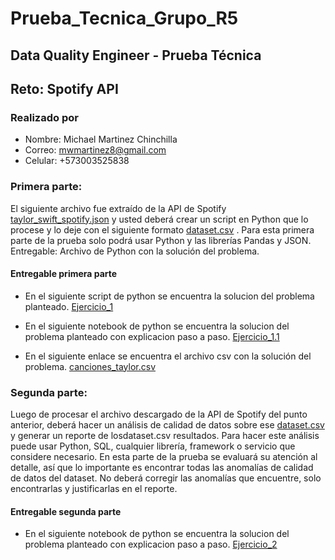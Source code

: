 # Prueba_Tecnica_Grupo_R5

## Data Quality Engineer - Prueba Técnica

## Reto: Spotify API

### Realizado por

- Nombre: Michael Martinez Chinchilla
- Correo: mwmartinez8@gmail.com
- Celular: +573003525838


### Primera parte:

El siguiente archivo fue extraído de la API de Spotify [taylor_swift_spotify.json](https://github.com/mwmartinez/prueba_tecnica_grupo_r5/blob/main/taylor_swift_spotify.json) y usted deberá crear un script en Python que lo procese y lo deje con el siguiente formato [dataset.csv](https://github.com/mwmartinez/prueba_tecnica_grupo_r5/blob/main/dataset.csv) . Para esta primera parte de la prueba solo podrá usar Python y las librerías Pandas y JSON. Entregable: Archivo de Python con la solución del problema.

#### Entregable primera parte

- En el siguiente script de python se encuentra la solucion del problema planteado.
[Ejercicio_1](https://github.com/mwmartinez/prueba_tecnica_grupo_r5/blob/main/ejercicio_1.py)

- En el siguiente notebook de python se encuentra la solucion del problema planteado con explicacion paso a paso.
[Ejercicio_1.1](https://github.com/mwmartinez/prueba_tecnica_grupo_r5/blob/main/ejercicio_1.1.ipynb)

- En el siguiente enlace se encuentra el archivo csv con la solución del problema.
[canciones_taylor.csv](https://github.com/mwmartinez/prueba_tecnica_grupo_r5/blob/main/canciones_taylor.csv)


### Segunda parte:

Luego de procesar el archivo descargado de la API de Spotify del punto anterior, deberá hacer un análisis de calidad de datos sobre ese
[dataset.csv](https://github.com/mwmartinez/prueba_tecnica_grupo_r5/blob/main/dataset.csv) y generar un reporte de losdataset.csv
resultados. Para hacer este análisis puede usar Python, SQL, cualquier librería, framework o servicio que considere necesario. En esta parte de la prueba se evaluará su atención al detalle, así que lo importante es encontrar todas las anomalías de calidad de datos del
dataset. No deberá corregir las anomalías que encuentre, solo encontrarlas y justificarlas en el reporte.

#### Entregable segunda parte

- En el siguiente notebook de python se encuentra la solucion del problema planteado con explicacion paso a paso.
[Ejercicio_2](https://github.com/mwmartinez/prueba_tecnica_grupo_r5/blob/main/ejercicio_2.ipynb)

